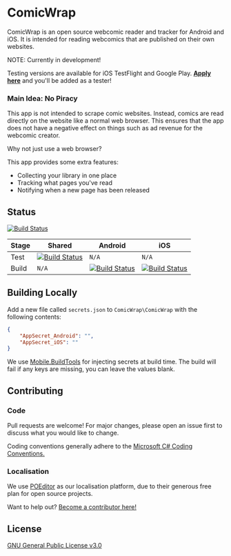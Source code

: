 # ComicWrap

ComicWrap is an open source webcomic reader and tracker for Android and iOS. It is intended for reading webcomics that are published on their own websites.

NOTE: Currently in development!

Testing versions are available for iOS TestFlight and Google Play. [**Apply here**](https://forms.gle/BqK73iwQuLovWhvi8) and you'll be added as a tester!

### Main Idea: No Piracy

This app is not intended to scrape comic websites. Instead, comics are read directly on the website like a normal web browser. This ensures that the app does not have a negative effect on things such as ad revenue for the webcomic creator.

Why not just use a web browser?

This app provides some extra features:
  - Collecting your library in one place
  - Tracking what pages you've read
  - Notifying when a new page has been released

## Status

[![Build Status](https://jackvine.visualstudio.com/ComicWrap/_apis/build/status/jackv24.ComicWrap?branchName=master)](https://jackvine.visualstudio.com/ComicWrap/_build/latest?definitionId=1&branchName=master)

| Stage | Shared | Android | iOS |
| --- | --- | --- | --- |
| Test | [![Build Status](https://jackvine.visualstudio.com/ComicWrap/_apis/build/status/jackv24.ComicWrap?branchName=master&stageName=Test&jobName=Shared)](https://jackvine.visualstudio.com/ComicWrap/_build/latest?definitionId=1&branchName=master) | `N/A` | `N/A` |
| Build | `N/A` | [![Build Status](https://jackvine.visualstudio.com/ComicWrap/_apis/build/status/jackv24.ComicWrap?branchName=master&stageName=Build&jobName=Android)](https://jackvine.visualstudio.com/ComicWrap/_build/latest?definitionId=1&branchName=master) | [![Build Status](https://jackvine.visualstudio.com/ComicWrap/_apis/build/status/jackv24.ComicWrap?branchName=master&stageName=Build&jobName=iOS)](https://jackvine.visualstudio.com/ComicWrap/_build/latest?definitionId=1&branchName=master) |

## Building Locally

Add a new file called `secrets.json` to `ComicWrap\ComicWrap` with the following contents:

``` json
{
    "AppSecret_Android": "",
    "AppSecret_iOS": ""
}
```

We use [Mobile.BuildTools](https://github.com/dansiegel/Mobile.BuildTools) for injecting secrets at build time. The build will fail if any keys are missing, you can leave the values blank.

## Contributing

### Code

Pull requests are welcome! For major changes, please open an issue first to discuss what you would like to change.

Coding conventions generally adhere to the [Microsoft C# Coding Conventions.](https://docs.microsoft.com/en-us/dotnet/csharp/programming-guide/inside-a-program/coding-conventions)

### Localisation

We use [POEditor](https://poeditor.com/) as our localisation platform, due to their generous free plan for open source projects.

Want to help out? [Become a contributor here!](https://poeditor.com/join/project/PkakOxtZhA)

## License

[GNU General Public License v3.0](https://github.com/jackv24/ComicWrap/blob/master/LICENSE)
